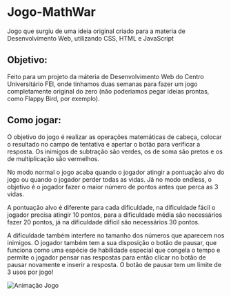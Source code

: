 # Jogo-MathWar
Jogo que surgiu de uma ideia original criado para a materia de Desenvolvimento Web, utilizando CSS, HTML e JavaScript

## Objetivo:
Feito para um projeto da máteria de Desenvolvimento Web do Centro Universitário FEI, onde tinhamos duas semanas para fazer um jogo completamente original do zero (não poderiamos pegar ideias prontas, como Flappy Bird, por exemplo).

## Como jogar:
O objetivo do jogo é realizar as operações matemáticas de cabeça, colocar o resultado no campo de tentativa e apertar o botão para verificar a resposta. Os inimigos de subtração são verdes, os de soma são pretos e os de multiplicação são vermelhos.

No modo normal o jogo acaba quando o jogador atingir a pontuação alvo do jogo ou quando o jogador perder todas as vidas. Já no modo endless, o objetivo é o jogador fazer o maior número de pontos antes que perca as 3 vidas.

A pontuação alvo é diferente para cada dificuldade, na dificuldade fácil o jogador precisa atingir 10 pontos, para a dificuldade média são necessários fazer 20 pontos, já na dificuldade dificil são necessários 30 pontos.

A dificuldade também interfere no tamanho dos números que aparecem nos inimigos.
O jogador também tem a sua disposição o botão de pausar, que funciona como uma espécie de habilidade especial que congela o tempo e permite o jogador pensar nas respostas para então clicar no botão de pausar novamente e inserir a resposta. O botão de pausar tem um limite de 3 usos por jogo!

![Animação Jogo](https://user-images.githubusercontent.com/93171892/194779136-766f43fb-6358-4cad-b930-00c37c95525b.gif)
